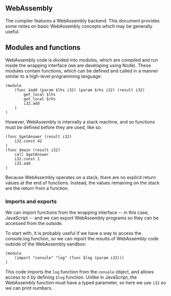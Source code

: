 ## WebAssembly

The compiler features a WebAssembly backend. This document provides some notes on basic WebAssembly concepts which may be generally useful.

## Modules and functions

WebAssembly code is divided into modules, which are compiled and run inside the wrapping interface (we are developing using Node). These modules contain functions, which can be defined and called in a manner similar to a high-level programming language:
``` WebAssembly
(module
    (func $add (param $lhs i32) (param $rhs i32) (result i32)
        get_local $lhs
        get_local $rhs
        i32.add
    )
)
```
However, WebAssembly is internally a stack machine, and so functions must be defined before they are used, like so:
```
(func $getAnswer (result i32)
    i32.const 42
)
(func $main (result i32)
    call $getAnswer
    i32.const 1
    i32.add
)
```
Because WebAssembly operates on a stack, there are no explicit return values at the end of functions. Instead, the values remaining on the stack are the return from a function.

### Imports and exports

We can import functions from the wrapping interface -- in this case, JavaScript -- and we can export WebAssembly programs so they can be accessed from the outside.

To start with, it is probably useful if we have a way to access the console.log function, so we can report the results of WebAssembly code outside of the WebAssembly sandbox:
``` WebAssembly
(module
    (import "console" "log" (func $log (param i32)))
)
```
This code imports the `log` function from the `console` object, and allows access to it by defining `$log` function. Unlike in JavaScript, the WebAssembly function must have a typed parameter, so here we use `i32` so we can print numbers.